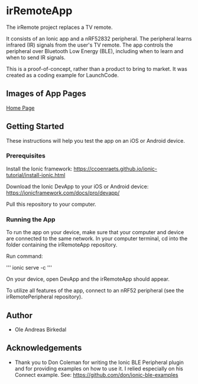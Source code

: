 # irRemoteApp

The irRemote project replaces a TV remote.

It consists of an Ionic app and a nRF52832 peripheral. The peripheral learns infrared (IR) signals from the user's TV remote. The app controls the peripheral over Bluetooth Low Energy (BLE), including when to learn and when to send IR signals.

This is a proof-of-concept, rather than a product to bring to market. It was created as a coding example for LaunchCode.

## Images of App Pages

[Home Page](images/learnIRCode.jpg)


## Getting Started

These instructions will help you test the app on an iOS or Android device.

### Prerequisites

Install the Ionic framework: https://ccoenraets.github.io/ionic-tutorial/install-ionic.html

Download the Ionic DevApp to your iOS or Android device: https://ionicframework.com/docs/pro/devapp/

Pull this repository to your computer.

### Running the App

To run the app on your device, make sure that your computer and device are connected to the same network. In your computer terminal, cd into the folder containing the irRemoteApp repository.

Run command:

'''
ionic serve -c
'''

On your device, open DevApp and the irRemoteApp should appear.

To utilize all features of the app, connect to an nRF52 peripheral (see the irRemotePeripheral repository).


## Author
- Ole Andreas Birkedal

## Acknowledgements
- Thank you to Don Coleman for writing the Ionic BLE Peripheral plugin and for providing examples on how to use it. I relied especially on his Connect example. See: https://github.com/don/ionic-ble-examples
